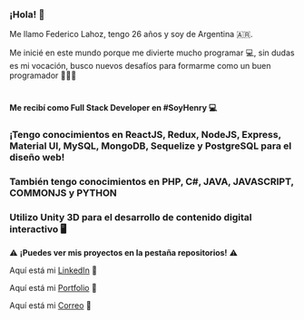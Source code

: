 ### ¡Hola! :wave:

Me llamo Federico Lahoz, tengo 26 años y soy de Argentina 🇦🇷.

Me inicié en este mundo porque me divierte mucho programar 💻, sin dudas es mi vocación, busco nuevos desafíos para formarme como un buen programador 🧑‍💻:muscle:

#

#### Me recibí como Full Stack Developer en #SoyHenry 💻
### ¡Tengo conocimientos en ReactJS, Redux, NodeJS, Express, Material UI, MySQL, MongoDB, Sequelize y PostgreSQL para el diseño web!
### También tengo conocimientos en PHP, C#, JAVA, JAVASCRIPT, COMMONJS y PYTHON
### Utilizo Unity 3D para el desarrollo de contenido digital interactivo :desktop_computer:

:warning: **¡Puedes ver mis proyectos en la pestaña repositorios!** :warning:

Aquí está mi [LinkedIn](https://www.linkedin.com/in/fedexaz/) :link:

Aquí está mi [Portfolio](http://fedelahoz.epizy.com/) :link:

Aquí está mi [Correo](mailto:fedexaz3@gmail.com) :email:

